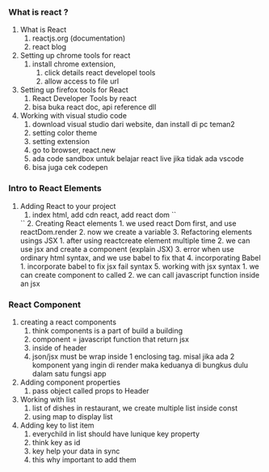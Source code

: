 ### What is react ?
1. What is React
   1. reactjs.org (documentation)
   2. react blog
2. Setting up chrome tools for react
   1. install chrome extension,
      1. click details react developel tools
      2. allow access to file url
3. Setting up firefox tools for React
   1. React Developer Tools by react
   2. bisa buka react doc, api reference dll
4. Working with visual studio code
   1. download visual studio dari website, dan install di pc teman2
   2. setting color theme
   3. setting extension
   4. go to browser, react.new
   5. ada code sandbox untuk belajar react live jika tidak ada vscode
   6. bisa juga cek codepen
   
### Intro to React Elements
1. Adding React to your project
   1. index html, add cdn react, add react dom
   ``
   <script type="text/javascript">
        ReactDOM.render(
            React.createElement(
                "h1",
                null,
                "Gettin started on react"
            ),
            document.getElementById("root")
        )
    </script>
    ``
    2. Creating React elements
       1. we used react Dom first, and use reactDom.render
       2. now we create a variable
    3. Refactoring elements usings JSX
       1. after using reactcreate element multiple time
       2. we can use jsx and create a component (explain JSX)
       3. error when use ordinary html syntax, and we use babel to fix that
    4. incorporating Babel
       1. incorporate babel to fix jsx fail syntax
    5. working with jsx syntax
       1. we can create component to called
       2. we can call javascript function inside an jsx

### React Component
1. creating a react components
   1. think components is a part of build a building
   2. component = javascript function that return jsx
   3. inside of header
   4. json/jsx must be wrap inside 1 enclosing tag. misal jika ada 2 komponent yang ingin di render maka keduanya di bungkus dulu dalam satu fungsi app
2. Adding component properties
   1. pass object called props to Header
3. Working with list
   1. list of dishes in restaurant, we create multiple list inside const
   2. using map to display list
4. Adding key to list item
   1. everychild in list should have lunique key property
   2. think key as id
   3. key help your data in sync
   4. this why important to add them